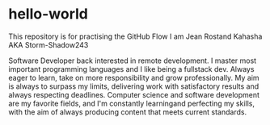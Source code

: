 # hello-world
This repository is for practising the GitHub Flow
I am Jean Rostand Kahasha AKA Storm-Shadow243

Software Developer back interested in remote development.
I master most important programming languages and I like being a fullstack dev.
Always eager to learn, take on more responsibility and grow professionally. 
My aim is always to surpass my limits, delivering work with satisfactory results and always respecting deadlines.
Computer science and software development are my favorite fields, and I'm constantly learningand perfecting my skills, with the aim of always producing content that meets current standards.

